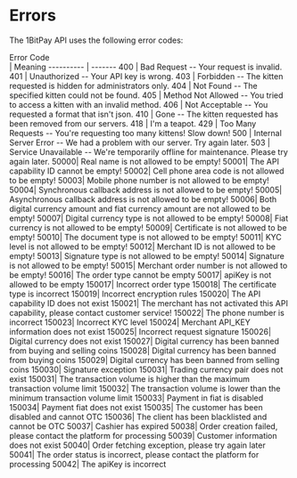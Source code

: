 # Errors

The 1BitPay API uses the following error codes:

<div style="width:80px">Error Code</div> | Meaning
---------- | -------
400 | Bad Request -- Your request is invalid.
401 | Unauthorized -- Your API key is wrong.
403 | Forbidden -- The kitten requested is hidden for administrators only.
404 | Not Found -- The specified kitten could not be found.
405 | Method Not Allowed -- You tried to access a kitten with an invalid method.
406 | Not Acceptable -- You requested a format that isn't json.
410 | Gone -- The kitten requested has been removed from our servers.
418 | I'm a teapot.
429 | Too Many Requests -- You're requesting too many kittens! Slow down!
500 | Internal Server Error -- We had a problem with our server. Try again later.
503 | Service Unavailable -- We're temporarily offline for maintenance. Please try again later.
50000| Real name is not allowed to be empty!
50001| The API capability ID cannot be empty!
50002| Cell phone area code is not allowed to be empty!
50003| Mobile phone number is not allowed to be empty!
50004| Synchronous callback address is not allowed to be empty!
50005| Asynchronous callback address is not allowed to be empty!
50006| Both digital currency amount and fiat currency amount are not allowed to be empty!
50007| Digital currency type is not allowed to be empty!
50008| Fiat currency is not allowed to be empty!
50009| Certificate is not allowed to be empty!
50010| The document type is not allowed to be empty!
50011| KYC level is not allowed to be empty!
50012| Merchant ID is not allowed to be empty!
50013| Signature type is not allowed to be empty!
50014| Signature is not allowed to be empty!
50015| Merchant order number is not allowed to be empty!
50016| The order type cannot be empty
50017| apiKey is not allowed to be empty
150017| Incorrect order type
150018| The certificate type is incorrect
150019| Incorrect encryption rules
150020| The API capability ID does not exist
150021| The merchant has not activated this API capability, please contact customer service!
150022| The phone number is incorrect
150023| Incorrect KYC level
150024| Merchant API_KEY information does not exist
150025| Incorrect request signature
150026| Digital currency does not exist
150027| Digital currency has been banned from buying and selling coins
150028| Digital currency has been banned from buying coins
150029| Digital currency has been banned from selling coins
150030| Signature exception
150031| Trading currency pair does not exist
150031| The transaction volume is higher than the maximum transaction volume limit
150032| The transaction volume is lower than the minimum transaction volume limit
150033| Payment in fiat is disabled
150034| Payment fiat does not exist
150035| The customer has been disabled and cannot OTC
150036| The client has been blacklisted and cannot be OTC
50037| Cashier has expired
50038| Order creation failed, please contact the platform for processing
50039| Customer information does not exist
50040| Order fetching exception, please try again later
50041| The order status is incorrect, please contact the platform for processing
50042| The apiKey is incorrect